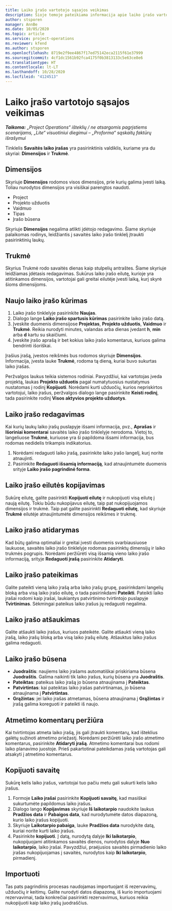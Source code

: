 ```yaml
---
title: Laiko įrašo vartotojo sąsajos veikimas
description: Šioje temoje pateikiama informacija apie laiko įrašo vartotojo sąsajos veikimą.
author: stsporen
manager: AnnBe
ms.date: 10/05/2020
ms.topic: article
ms.service: project-operations
ms.reviewer: kfend
ms.author: stsporen
ms.openlocfilehash: 8719e2f9ee4867f17ed75142eca2115f61e37999
ms.sourcegitcommit: 4cf1dc1561b92fca4175f0b3813133c5e63ce8e6
ms.translationtype: HT
ms.contentlocale: lt-LT
ms.lasthandoff: 10/28/2020
ms.locfileid: "4124513"
---
```

# <a name="time-entry-ui-behavior"></a>Laiko įrašo vartotojo sąsajos veikimas

_**Taikoma:** „Project Operations“ išteklių / ne atsargomis pagrįstiems scenarijams, „Lite“ visuotiniui diegimui – „Proforma“ sąskaitų faktūrų išrašymui_


Tinklelis **Savaitės laiko įrašas** yra pasirinktinis valdiklis, kuriame yra du skyriai: **Dimensijos** ir **Trukmė**.

## <a name="dimensions"></a>Dimensijos
Skyriuje **Dimensijos** rodomos visos dimensijos, prie kurių galima įvesti laiką. Toliau nurodytos dimensijos yra visiškai parengtos naudoti.

  - Project
  - Projekto užduotis
  - Vaidmuo
  - Tipas
  - Įrašo būsena

Skyriuje **Dimensijos** negalima atlikti įdėtojo redagavimo. Šiame skyriuje palaikomas rodinys, leidžiantis į savaitės laiko įrašo tinklelį įtraukti pasirinktinių laukų.

## <a name="duration"></a>Trukmė
Skyrius Trukmė rodo savaitės dienas kaip stulpelių antraštes. Šiame skyriuje leidžiamas įdėtasis redagavimas. Sukūrus laiko įrašo eilutę, kurioje yra atitinkamos dimensijos, vartotojai gali greitai eilutėje įvesti laiką, kurį skyrė šioms dimensijoms.

## <a name="create-a-new-time-entry"></a>Naujo laiko įrašo kūrimas

1. Laiko įrašo tinklelyje pasirinkite **Naujas**. 
2. Dialogo lange **Laiko įrašo spartusis kūrimas** pasirinkite laiko įrašo datą.
3. Įveskite duomenis dimensijose **Projektas**, **Projekto užduotis**, **Vaidmuo** ir **Trukmė**. Reikia nurodyti minutes, valandas arba dienas įvedant **h**, **min** arba **d** kartu su skaičiumi. 
4. Įveskite įrašo aprašą ir bet kokius laiko įrašo komentarus, kuriuos galima bendrinti išoriškai. 

Įrašius įrašą, įvestos reikšmės bus rodomos skyriuje **Dimensijos**. Informacija, įvesta lauke **Trukmė**, rodoma tą dieną, kuriai buvo sukurtas laiko įrašas.

Peržvalgos laukus teikia sistemos rodiniai. Pavyzdžiui, kai vartotojas įveda projektą, laukas **Projekto užduotis** pagal numatytuosius nustatymus nustatomas į rodinį **Kopijuoti**. Norėdami kurti užduočių, kurios nepriskirtos vartotojui, laiko įrašus, peržvalgos dialogo lange pasirinkite **Keisti rodinį**, tada pasirinkite rodinį **Visos aktyvios projekto užduotys**.

## <a name="edit-a-time-entry"></a>Laiko įrašo redagavimas 
Kai kurių laukų laiko įrašų puslapyje išsami informacija, pvz., **Aprašas** ir **Išoriniai komentarai** savaitės laiko įrašo tinklelyje nerodoma. Vietoj to, langeliuose **Trukmė**, kuriuose yra ši papildoma išsami informacija, bus rodomas nedidelis trikampis indikatorius. 

1. Norėdami redaguoti laiko įrašą, pasirinkite laiko įrašo langelį, kurį norite atnaujinti.
2. Pasirinkite **Redaguoti išsamią informaciją**, kad atnaujintumėte duomenis srityje **Laiko įrašo pagrindinė forma**. 

## <a name="copy-a-time-entry-row"></a>Laiko įrašo eilutės kopijavimas
Sukūrę eilutę, galite pasirinkti **Kopijuoti eilutę** ir nukopijuoti visą eilutę į naują eilutę. Tokiu būdu nukopijavus eilutę, taip pat nukopijuojamos dimensijos ir trukmė. Taip pat galite pasirinkti **Redaguoti eilutę**, kad skyriuje **Trukmė** eilutėje atnaujintumėte dimensijos reikšmes ir trukmę.

## <a name="open-a-time-entry-behavior"></a>Laiko įrašo atidarymas
Kad būtų galima optimaliai ir greitai įvesti duomenis svarbiausiuose laukuose, savaitės laiko įrašo tinklelyje rodomas pasirinktų dimensijų ir laiko trukmės pogrupis. Norėdami peržiūrėti visą išsamią vieno laiko įrašo informaciją, srityje **Redaguoti įrašą** pasirinkite **Atidaryti**.

## <a name="submit-a-time-entry"></a>Laiko įrašo pateikimas
Galite pateikti vieną laiko įrašą arba laiko įrašų grupę, pasirinkdami langelių bloką arba visą laiko įrašo eilutę, o tada pasirinkdami **Pateikti**. Pateikti laiko įrašai rodomi kaip įrašai, laukiantys patvirtinimo tvirtintojo puslapyje **Tvirtinimas**. Sėkmingai pateikus laiko įrašus jų redaguoti negalima.

## <a name="recall-a-time-entry"></a>Laiko įrašo atšaukimas
Galite atšaukti laiko įrašus, kuriuos pateikėte. Galite atšaukti vieną laiko įrašą, laiko įrašų bloką arba visą laiko įrašų eilutę. Atšauktus laiko įrašus galima redaguoti.

## <a name="time-entry-status"></a>Laiko įrašo būsena

- **Juodraštis**: naujiems laiko įrašams automatiškai priskiriama būsena **Juodraštis**. Galima naikinti tik laiko įrašus, kurių būsena yra **Juodraštis**.
- **Pateiktas**: pateikus laiko įrašą jo būsena atnaujinama į **Pateiktas**. 
- **Patvirtintas**: kai pateiktas laiko įrašas patvirtinamas, jo būsena atnaujinama į **Patvirtintas**. 
- **Grąžintas**: jei laiko įrašas atmetamas, būsena atnaujinama į **Grąžintas** ir įrašą galima koreguoti ir pateikti iš naujo. 

## <a name="view-rejection-comments"></a>Atmetimo komentarų peržiūra
Kai tvirtintojas atmeta laiko įrašą, jis gali įtraukti komentarų, kad išteklius galėtų sužinoti atmetimo priežastį. Norėdami peržiūrėti laiko įrašo atmetimo komentarus, pasirinkite **Atidaryti įrašą**. Atmetimo komentarai bus rodomi laiko planavimo juostoje. Prieš pakartotinai pateikdamas įrašą vartotojas gali atsakyti į atmetimo komentarus.

## <a name="copy-week"></a>Kopijuoti savaitę
Sukūrę kelis laiko įrašus, vartotojai tuo pačiu metu gali sukurti kelis laiko įrašus.

1. Formoje **Laiko įrašai** pasirinkite **Kopijuoti savaitę**, kad masiškai sukurtumėte papildomus laiko įrašus. 
2. Dialogo lango **Kopijavimas** skyriuje **Iš laikotarpio** naudokite laukus **Pradžios data** ir **Pabaigos data**, kad nurodytumėte datos diapazoną, kurio laiko įrašus kopijuoti. 
3. Skyriuje **Laikotarpio pabaiga**, lauke **Pradžios data** nurodykite datą, kuriai norite kurti laiko įrašus. 
4. Pasirinkite **kopijuoti**. Į datą, nurodytą dalyje **Iki laikotarpio**, nukopijuojami atitinkamos savaitės dienos, nurodytos dalyje **Nuo laikotarpio**, laiko įrašai. Pavyzdžiui, praėjusios savaitės pirmadienio laiko įrašas nukopijuojamas į savaitės, nurodytos kaip **Iki laikotarpio**, pirmadienį.

## <a name="import"></a>Importuoti
Tas pats pagrindinis procesas naudojamas importuojant iš rezervavimų, užduočių ir keitimų. Galite nurodyti datos diapazoną, iš kurio importuojami rezervavimai, tada konkrečiai pasirinkti rezervavimus, kuriuos reikia nukopijuoti kaip laiko įrašų juodraščius. 
